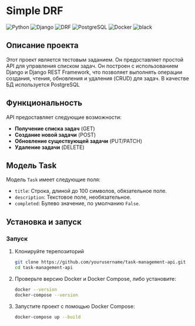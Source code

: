 # Simple DRF
![Python](https://img.shields.io/badge/Python-3.10-blue?style=flat&logo=python)
![Django](https://img.shields.io/badge/Django-5.1.1-green)
![DRF](https://img.shields.io/badge/DRF-3.15.2-blue)
![PostgreSQL](https://img.shields.io/badge/PostgreSQL-14-blue?style=flat&logo=postgresql)
![Docker](https://img.shields.io/badge/Docker-20.10-blue?style=flat&logo=docker)
![black](https://img.shields.io/badge/black-24.8.0-black?style=flat&logo=python)

 
## Описание проекта

Этот проект является тестовым заданием. Он предоставляет простой API для управления списком задач. Он построен с использованием Django и Django REST Framework, что позволяет  выполнять операции создания, чтения, обновления и удаления (CRUD) для задач.
В качестве БД используется PostgreSQL

## Функциональность

API предоставляет следующие возможности:

- **Получение списка задач** (GET)
- **Создание новой задачи** (POST)
- **Обновление существующей задачи** (PUT/PATCH)
- **Удаление задачи** (DELETE)

## Модель Task

Модель `Task` имеет следующие поля:

- `title`: Строка, длиной до 100 символов, обязательное поле.
- `description`: Текстовое поле, необязательное.
- `completed`: Булево значение, по умолчанию `False`.

## Установка и запуск

### Запуск


1. Клонируйте терепозиторий

    ```bash
    git clone https://github.com/yourusername/task-management-api.git
    cd task-management-api
2. Проверьте версию Docker и Docker Compose, либо установите:
    ```bash
    docker --version
    docker-compose --version
3. Запустите проект с помощью Docker Compose:
   ```bash
   docker-compose up --build